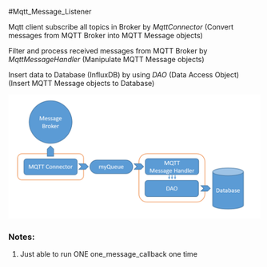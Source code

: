 #Mqtt_Message_Listener

Mqtt client subscribe  all topics in Broker by *MqttConnector* (Convert messages from MQTT Broker into MQTT Message objects)

Filter and process received messages from MQTT Broker by *MqttMessageHandler* (Manipulate MQTT Message objects)

Insert data to Database (InfluxDB) by using *DAO* (Data Access Object) (Insert MQTT Message objects to Database)

![MqttMsgListener.png](/data/MqttMsgListener.png)

### Notes:

1. Just able to run ONE one_message_callback one time
